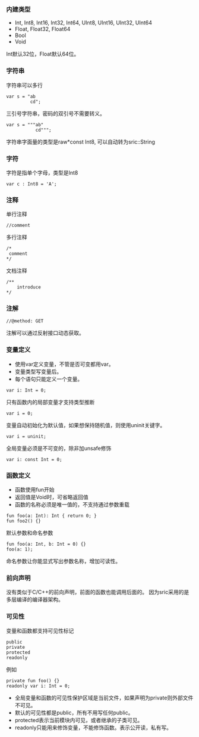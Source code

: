 ### 内建类型
- Int, Int8, Int16, Int32, Int64, UInt8, UInt16, UInt32, UInt64
- Float, Float32, Float64
- Bool
- Void

Int默认32位，Float默认64位。

### 字符串
字符串可以多行
```
var s = "ab
         cd";
```
三引号字符串，密码的双引号不需要转义。
```
var s = """ab"
           cd""";
```
字符串字面量的类型是raw*const Int8, 可以自动转为sric::String

### 字符

字符是指单个字母，类型是Int8
```
var c : Int8 = 'A';
```

### 注释
单行注释
```
//comment

```
多行注释
```
/*
 comment
*/
```
文档注释
```
/**
    introduce
*/
```

### 注解
```
//@method: GET
```
注解可以通过反射接口动态获取。

### 变量定义
- 使用var定义变量，不管是否可变都用var。
- 变量类型写变量后。
- 每个语句只能定义一个变量。
```
var i: Int = 0;
```

只有函数内的局部变量才支持类型推断
```
var i = 0;
```

变量自动初始化为默认值，如果想保持随机值，则使用uninit关键字。
```
var i = uninit;
```

全局变量必须是不可变的，除非加unsafe修饰
```
var i: const Int = 0;
```



### 函数定义
- 函数使用fun开始
- 返回值是Void时，可省略返回值
- 函数的名称必须是唯一值的，不支持通过参数重载
```
fun foo(a: Int): Int { return 0; }
fun foo2() {}
```
默认参数和命名参数
```
fun foo(a: Int, b: Int = 0) {}
foo(a: 1);
```
命名参数让你能显式写出参数名称，增加可读性。

### 前向声明
没有类似于C/C++的前向声明，前面的函数也能调用后面的。
因为sric采用的是多层编译的编译器架构。

### 可见性
变量和函数都支持可见性标记
```
public
private
protected
readonly
```
例如
```
private fun foo() {}
readonly var i: Int = 0;
```
- 全局变量和函数的可见性保护区域是当前文件，如果声明为private则外部文件不可见。
- 默认的可见性都是public，所有不用写任何public。
- protected表示当前模块内可见，或者继承的子类可见。
- readonly只能用来修饰变量，不能修饰函数。表示公开读，私有写。
